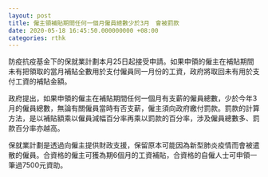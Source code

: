 ```yaml
---
layout: post
title: 僱主領補貼期間任何一個月僱員總數少於3月　會被罰款
date: 2020-05-18 16:45:50.000000000 +08:00
categories: rthk
---
```


防疫抗疫基金下的保就業計劃本月25日起接受申請。如果申領的僱主在補貼期間未有把領取的當月補貼全數用於支付僱員同一月份的工資，政府將取回未有用於支付工資的補貼金額。

政府提出，如果申領的僱主在補貼期間任何一個月有支薪的僱員總數，少於今年3月的僱員總數，無論有關僱員當時有否支薪，僱主須向政府繳付罰款。罰款的計算方法，是以補貼額乘以僱員減幅百分率再乘以罰款的百分率，涉及僱員總數多、罰款百分率亦越高。

保就業計劃是透過向僱主提供財政支援，保留原本可能因為新型肺炎疫情而會被遣散的僱員。合資格的僱主可獲為期6個月的工資補貼，合資格的自僱人士可申領一筆過7500元資助。
